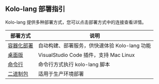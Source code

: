 ## Kolo-lang 部署指引

Kolo-lang 提供多种部署方式，您可以点击部署方式中的连接查看详情。

| 部署方式                           | 说明                                |
|--------------------------------|-----------------------------------|
| [容器化部署](containerized_deployment.md)          | 自动构建、部署服务，供快速体验 Kolo-lang 功能      |
| [桌面版](desktop-installation.md) | VisualStudio Code 插件，支持 Mac Linux |
| [命令行](cli-installation.md)     | 命令行方式执行 kolo-lang 脚本              |
| [二进制包](binary-installation.md) | 适用于生产环境部署                         |
